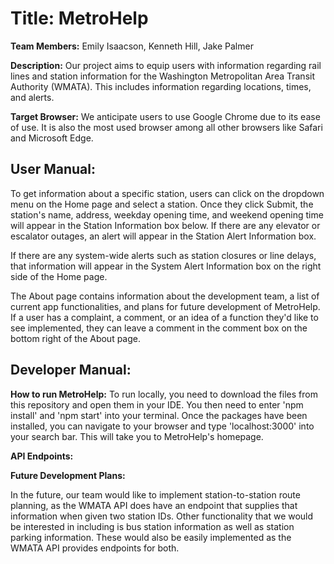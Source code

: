 <h1><b>Title: MetroHelp</b></h1>

<b>Team Members:</b>
Emily Isaacson, Kenneth Hill, Jake Palmer

<b>Description:</b> 
Our project aims to equip users with information regarding rail lines and station information for the Washington Metropolitan Area Transit Authority  (WMATA). This includes information regarding locations, times, and alerts.

<b>Target Browser:</b> 
We anticipate users to use Google Chrome due to its ease of use. It is also the most used browser among all other browsers like Safari and Microsoft Edge.

<h2><b>User Manual:</b></h2>
To get information about a specific station, users can click on the dropdown menu on the Home page and select a station. Once they click Submit, the station's name, address, weekday opening time, and weekend opening time will appear in the Station Information box below. If there are any elevator or escalator outages, an alert will appear in the Station Alert Information box. 

If there are any system-wide alerts such as station closures or line delays, that information will appear in the System Alert Information box on the right side of the Home page. 

The About page contains information about the development team, a list of current app functionalities, and plans for future development of MetroHelp. If a user has a complaint, a comment, or an idea of a function they'd like to see implemented, they can leave a comment in the comment box on the bottom right of the About page. 

<h2><b>Developer Manual:</b></h2>

<b>How to run MetroHelp:</b>
To run locally, you need to download the files from this repository and open them in your IDE. You then need to enter 'npm install' and 'npm start' into your terminal. Once the packages have been installed, you can navigate to your browser and type 'localhost:3000' into your search bar. This will take you to MetroHelp's homepage. 

<b>API Endpoints:</b>

<b>Future Development Plans:</b>

In the future, our team would like to implement station-to-station route planning, as the WMATA API does have an endpoint that supplies that information when given two station IDs. Other functionality that we would be interested in including is bus station information as well as station parking information. These would also be easily implemented as the WMATA API provides endpoints for both. 

